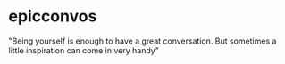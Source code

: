 # epicconvos
"Being yourself is enough to have a great conversation. But sometimes a little inspiration can come in very handy"
